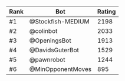 Rank|Bot|Rating
---|---|---
#1|@Stockfish-MEDIUM|2198
#2|@colinbot|2033
#3|@OpeningsBot|1913
#4|@DavidsGuterBot|1529
#5|@pawnrobot|1244
#6|@MinOpponentMoves|895
